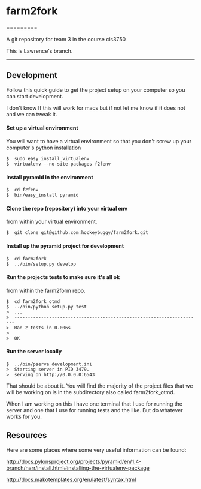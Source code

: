 # farm2fork
=========

A git repository for team 3 in the course cis3750

This is Lawrence's branch.

----

## Development
Follow this quick guide to get the project setup on your computer so you can start development.

I don't know If this will work for macs but if not let me know if it does not and we can tweak it. 

#### Set up a virtual environment

You will want to have a virtual environment so that you don't screw up your
computer's python installation

    $  sudo easy_install virtualenv
    $  virtualenv --no-site-packages f2fenv

#### Install pyramid in the environment

    $  cd f2fenv
    $  bin/easy_install pyramid

#### Clone the repo (repository) into your virtual env 

from within your virtual environment.

    $  git clone git@github.com:hockeybuggy/farm2fork.git

#### Install up the pyramid project for development

    $  cd farm2fork
    $  ../bin/setup.py develop

#### Run the projects tests to make sure it's all ok

from within the farm2form repo.

    $  cd farm2fork_otmd
    $  ../bin/python setup.py test
    >  ...
    >  ----------------------------------------------------------------------
    >  Ran 2 tests in 0.006s
    >  
    >  OK

#### Run the server locally

    $  ../bin/pserve development.ini
    >  Starting server in PID 3479.
    >  serving on http://0.0.0.0:6543

That should be about it. You will find the majority of the project files that
we will be working on is in the subdirectory also called farm2fork_otmd.

When I am working on this I have one terminal that I use for running the server
and one that I use for running tests and the like. But do whatever works for
you.

## Resources

Here are some places where some very useful information can be found:

http://docs.pylonsproject.org/projects/pyramid/en/1.4-branch/narr/install.html#installing-the-virtualenv-package

http://docs.makotemplates.org/en/latest/syntax.html

